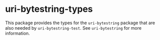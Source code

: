 # uri-bytestring-types

This package provides the types for the `uri-bytestring` package that
are also needed by `uri-bytestring-test`.  See `uri-bytestring` for
more information.
